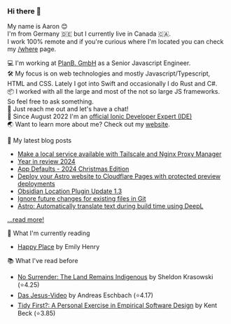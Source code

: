 ### Hi there 👋

My name is Aaron 😊   
I'm from Germany 🇩🇪 but I currently live in Canada 🇨🇦.    
I work 100% remote and if you're curious where I'm located you can check my [/where](https://aaronczichon.de/where) page.

💻 I'm working at [PlanB. GmbH](https://github.com/planbgmbh) as a Senior Javascript Engineer.    
🛠 My focus is on web technologies and mostly Javascript/Typescript, HTML and CSS. Lately I got into Swift and occasionally I do Rust and C#.   
📦 I worked with all the large and most of the not so large JS frameworks. So feel free to ask something.   
🦜 Just reach me out and let's have a chat!   
📱 Since August 2022 I'm an [official Ionic Developer Expert (IDE)](https://ionic.io/developer-experts)   
🌏 Want to learn more about me? Check out my [website](https://aaronczichon.de).   

📝 My latest blog posts
* [Make a local service available with Tailscale and Nginx Proxy Manager](https://aaronczichon.de/blog/31-tailscale-npm/)
* [Year in review 2024](https://aaronczichon.de/blog/30-year-in-review-2024/)
* [App Defaults - 2024 Christmas Edition](https://aaronczichon.de/blog/29-app-defaults-dez-2024/)
* [Deploy your Astro website to Cloudflare Pages with protected preview deployments](https://aaronczichon.de/blog/28-cloudflare-pages-astro-github/)
* [Obsidian Location Plugin Update 1.3](https://aaronczichon.de/blog/26-obsidian-plugin-130/)
* [Ignore future changes for existing files in Git](https://aaronczichon.de/blog/23-gitignore-existing/)
* [Astro: Automatically translate text during build time using DeepL](https://aaronczichon.de/blog/21-astro-deepl-component/)

[...read more!](https://aaronczichon.de/blog)

📖 What I'm currently reading   
- [Happy Place](https://app.thestorygraph.com/books/084df628-75a9-4357-a928-b0547027122d) by Emily Henry

📚 What I've read before
- [No Surrender: The Land Remains Indigenous](https://app.thestorygraph.com/books/0b76d43c-2604-4b6c-94d7-1f72be99bdf2) by Sheldon Krasowski (⭐️4.25)
- [Das Jesus-Video](https://www.goodreads.com/review/show/6926802828?utm_medium=api&utm_source=rss) by Andreas Eschbach (⭐️4.17)
- [Tidy First?: A Personal Exercise in Empirical Software Design](https://www.goodreads.com/review/show/6614987667?utm_medium=api&utm_source=rss) by Kent Beck (⭐️3.85)

<!--
**aaronczichon/aaronczichon** is a ✨ _special_ ✨ repository because its `README.md` (this file) appears on your GitHub profile.

Here are some ideas to get you started:

- 🔭 I’m currently working on ...
- 🌱 I’m currently learning ...
- 👯 I’m looking to collaborate on ...
- 🤔 I’m looking for help with ...
- 💬 Ask me about ...
- 📫 How to reach me: ...
- 😄 Pronouns: ...
- ⚡ Fun fact: ...
-->
